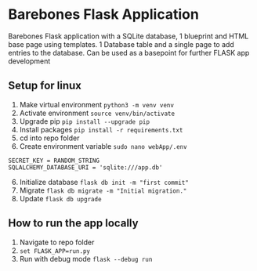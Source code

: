 # Barebones Flask Application
Barebones Flask application with a SQLite database, 1 blueprint and HTML base page using templates.
1 Database table and a single page to add entries to the database.
Can be used as a basepoint for further FLASK app development

## Setup for linux
1. Make virtual environment `python3 -m venv venv`
2. Activate environment `source venv/bin/activate`
3. Upgrade pip `pip install --upgrade pip`
4. Install packages `pip install -r requirements.txt`
5. cd into repo folder
5. Create environment variable `sudo nano webApp/.env`
```
SECRET_KEY = RANDOM_STRING
SQLALCHEMY_DATABASE_URI = 'sqlite:///app.db'
```
6. Initialize database `flask db init -m "first commit"`
7. Migrate  `flask db migrate -m "Initial migration."`
8. Update `flask db upgrade`

## How to run the app locally
1. Navigate to repo folder
2. `set FLASK_APP=run.py`
3. Run with debug mode `flask --debug run`
